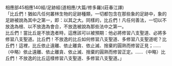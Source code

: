 相應部45相應140經/足跡經(道相應/大篇/修多羅)(莊春江譯)  
「比丘們！猶如凡任何叢林生物的足跡種類，一切都包含在那些象的足跡中，象的足跡被說為其中之第一，即：以其之大。同樣的，比丘們！凡任何善法，一切以不放逸為根、以不放逸為會合，不放逸被說為那些法中之第一。  
比丘們！當比丘是不放逸者時，這應該可以被預期：他必將修習八支聖道、必將多修習八支聖道。比丘們！不放逸的比丘如何修習八支聖道、多修習八支聖道呢？比丘們！這裡，比丘依止遠離、依止離貪、依止滅、捨棄的圓熟而修習正見；……（中略）依止遠離、依止離貪、依止滅、捨棄的圓熟而修習正定。……（中略）比丘們！不放逸的比丘這樣修習八支聖道、多修習八支聖道。」  
  
  
